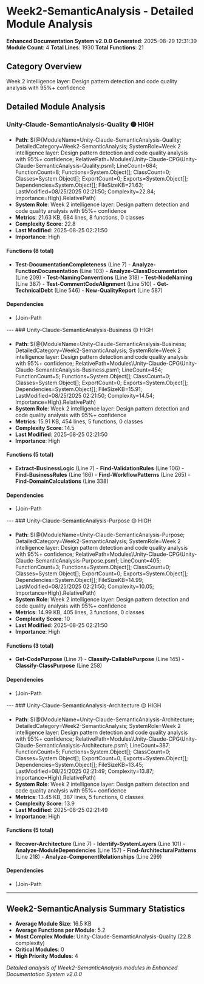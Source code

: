# Week2-SemanticAnalysis - Detailed Module Analysis
**Enhanced Documentation System v2.0.0**
**Generated**: 2025-08-29 12:31:39
**Module Count**: 4
**Total Lines**: 1930
**Total Functions**: 21

## Category Overview
Week 2 intelligence layer: Design pattern detection and code quality analysis with 95%+ confidence

## Detailed Module Analysis

### Unity-Claude-SemanticAnalysis-Quality 🟡 HIGH
- **Path**: $(@{ModuleName=Unity-Claude-SemanticAnalysis-Quality; DetailedCategory=Week2-SemanticAnalysis; SystemRole=Week 2 intelligence layer: Design pattern detection and code quality analysis with 95%+ confidence; RelativePath=Modules\Unity-Claude-CPG\Unity-Claude-SemanticAnalysis-Quality.psm1; LineCount=684; FunctionCount=8; Functions=System.Object[]; ClassCount=0; Classes=System.Object[]; ExportCount=0; Exports=System.Object[]; Dependencies=System.Object[]; FileSizeKB=21.63; LastModified=08/25/2025 02:21:50; Complexity=22.84; Importance=High}.RelativePath)
- **System Role**: Week 2 intelligence layer: Design pattern detection and code quality analysis with 95%+ confidence
- **Metrics**: 21.63 KB, 684 lines, 8 functions, 0 classes
- **Complexity Score**: 22.8
- **Last Modified**: 2025-08-25 02:21:50
- **Importance**: High

#### Functions (8 total)
- **Test-DocumentationCompleteness** (Line 7) - **Analyze-FunctionDocumentation** (Line 103) - **Analyze-ClassDocumentation** (Line 209) - **Test-NamingConventions** (Line 318) - **Test-NodeNaming** (Line 387) - **Test-CommentCodeAlignment** (Line 510) - **Get-TechnicalDebt** (Line 546) - **New-QualityReport** (Line 587)



#### Dependencies
- (Join-Path



--- ### Unity-Claude-SemanticAnalysis-Business 🟡 HIGH
- **Path**: $(@{ModuleName=Unity-Claude-SemanticAnalysis-Business; DetailedCategory=Week2-SemanticAnalysis; SystemRole=Week 2 intelligence layer: Design pattern detection and code quality analysis with 95%+ confidence; RelativePath=Modules\Unity-Claude-CPG\Unity-Claude-SemanticAnalysis-Business.psm1; LineCount=454; FunctionCount=5; Functions=System.Object[]; ClassCount=0; Classes=System.Object[]; ExportCount=0; Exports=System.Object[]; Dependencies=System.Object[]; FileSizeKB=15.91; LastModified=08/25/2025 02:21:50; Complexity=14.54; Importance=High}.RelativePath)
- **System Role**: Week 2 intelligence layer: Design pattern detection and code quality analysis with 95%+ confidence
- **Metrics**: 15.91 KB, 454 lines, 5 functions, 0 classes
- **Complexity Score**: 14.5
- **Last Modified**: 2025-08-25 02:21:50
- **Importance**: High

#### Functions (5 total)
- **Extract-BusinessLogic** (Line 7) - **Find-ValidationRules** (Line 106) - **Find-BusinessRules** (Line 186) - **Find-WorkflowPatterns** (Line 265) - **Find-DomainCalculations** (Line 338)



#### Dependencies
- (Join-Path



--- ### Unity-Claude-SemanticAnalysis-Purpose 🟡 HIGH
- **Path**: $(@{ModuleName=Unity-Claude-SemanticAnalysis-Purpose; DetailedCategory=Week2-SemanticAnalysis; SystemRole=Week 2 intelligence layer: Design pattern detection and code quality analysis with 95%+ confidence; RelativePath=Modules\Unity-Claude-CPG\Unity-Claude-SemanticAnalysis-Purpose.psm1; LineCount=405; FunctionCount=3; Functions=System.Object[]; ClassCount=0; Classes=System.Object[]; ExportCount=0; Exports=System.Object[]; Dependencies=System.Object[]; FileSizeKB=14.99; LastModified=08/25/2025 02:21:50; Complexity=10.05; Importance=High}.RelativePath)
- **System Role**: Week 2 intelligence layer: Design pattern detection and code quality analysis with 95%+ confidence
- **Metrics**: 14.99 KB, 405 lines, 3 functions, 0 classes
- **Complexity Score**: 10
- **Last Modified**: 2025-08-25 02:21:50
- **Importance**: High

#### Functions (3 total)
- **Get-CodePurpose** (Line 7) - **Classify-CallablePurpose** (Line 145) - **Classify-ClassPurpose** (Line 258)



#### Dependencies
- (Join-Path



--- ### Unity-Claude-SemanticAnalysis-Architecture 🟡 HIGH
- **Path**: $(@{ModuleName=Unity-Claude-SemanticAnalysis-Architecture; DetailedCategory=Week2-SemanticAnalysis; SystemRole=Week 2 intelligence layer: Design pattern detection and code quality analysis with 95%+ confidence; RelativePath=Modules\Unity-Claude-CPG\Unity-Claude-SemanticAnalysis-Architecture.psm1; LineCount=387; FunctionCount=5; Functions=System.Object[]; ClassCount=0; Classes=System.Object[]; ExportCount=0; Exports=System.Object[]; Dependencies=System.Object[]; FileSizeKB=13.45; LastModified=08/25/2025 02:21:49; Complexity=13.87; Importance=High}.RelativePath)
- **System Role**: Week 2 intelligence layer: Design pattern detection and code quality analysis with 95%+ confidence
- **Metrics**: 13.45 KB, 387 lines, 5 functions, 0 classes
- **Complexity Score**: 13.9
- **Last Modified**: 2025-08-25 02:21:49
- **Importance**: High

#### Functions (5 total)
- **Recover-Architecture** (Line 7) - **Identify-SystemLayers** (Line 101) - **Analyze-ModuleDependencies** (Line 157) - **Find-ArchitecturalPatterns** (Line 218) - **Analyze-ComponentRelationships** (Line 299)



#### Dependencies
- (Join-Path



---

## Week2-SemanticAnalysis Summary Statistics
- **Average Module Size**: 16.5 KB
- **Average Functions per Module**: 5.2
- **Most Complex Module**: Unity-Claude-SemanticAnalysis-Quality (22.8 complexity)
- **Critical Modules**: 0
- **High Priority Modules**: 4

*Detailed analysis of Week2-SemanticAnalysis modules in Enhanced Documentation System v2.0.0*
